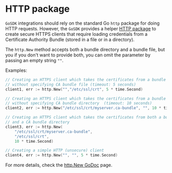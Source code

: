 # HTTP package

`GoSDK` integrations should rely on the standard Go `http` package for doing HTTP requests. However, the `GoSDK`
provides a helper [HTTP package](https://godoc.org/github.com/newrelic/infra-integrations-sdk/http) to create secure
HTTPS clients that require loading credentials from a Certificate Authority Bundle (stored in a file or in a directory).

The `http.New` method accepts both a bundle directory and a bundle file, but you if you don't want to provide both,
you can omit the parameter by passing an empty string `""`.

Examples:

```go
// Creating an HTTPS client which takes the certificates from a bundle dir,
// without specifying CA bundle file (timeout: 5 seconds)
client1, err := http.New("","/etc/ssl/crt", 5 * time.Second)

// Creating an HTTPS client which takes the certificates from a bundle file,
// without specifying CA bundle directory  (timeout: 10 seconds)
client2, err := http.New("/etc/ssl/crt/myserver.ca-bundle", "", 10 * time.Second)

// Creating an HTTPS client which takes the certificates from both a bundle file
// and a CA bundle directory
client3, err := http.New(
    "/etc/ssl/crt/myserver.ca-bundle",
    "/etc/ssl/crt",
    10 * time.Second)

// Creating a simple HTTP (unsecure) client
client4, err := http.New("", "", 5 * time.Second)
```

For more details, check the [http.New GoDoc](https://godoc.org/github.com/newrelic/infra-integrations-sdk/http#New)
page.
